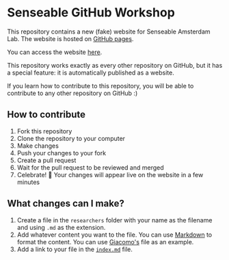 # Senseable GitHub Workshop
This repository contains a new (fake) website for Senseable Amsterdam Lab. The website is hosted on [GitHub pages](https://pages.github.com/).

You can access the website [here](https://senseable.github.io/senseable.github.io/).

This repository works exactly as every other repository on GitHub, but it has a special feature: it is automatically published as a website.

If you learn how to contribute to this repository, you will be able to contribute to any other repository on GitHub :) 


## How to contribute

1. Fork this repository
2. Clone the repository to your computer
3. Make changes
4. Push your changes to your fork
5. Create a pull request
6. Wait for the pull request to be reviewed and merged
7. Celebrate! 🎉 Your changes will appear live on the website in a few minutes

## What changes can I make?
1. Create a file in the `researchers` folder with your name as the filename and using `.md` as the extension.
2. Add whatever content you want to the file. You can use [Markdown](https://guides.github.com/features/mastering-markdown/) to format the content. You can use [Giacomo's](researchers/giacomo-orsi.md) file as an example.
3. Add a link to your file in the [`index.md`](index.md) file.

